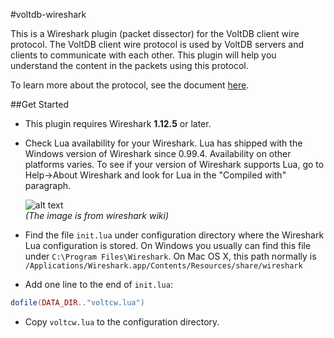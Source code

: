 #voltdb-wireshark

This is a Wireshark plugin (packet dissector) for the VoltDB client wire protocol. The VoltDB client wire protocol is used by VoltDB servers and clients to communicate with each other. This plugin will help you understand the content in the packets using this protocol.

To learn more about the protocol, see the document [here](http://downloads.voltdb.com/documentation/wireprotocol.pdf).

##Get Started
* This plugin requires Wireshark **1.12.5** or later.
* Check Lua availability for your Wireshark. Lua has shipped with the Windows version of Wireshark since 0.99.4. Availability on other platforms varies. To see if your version of Wireshark supports Lua, go to Help→About Wireshark and look for Lua in the "Compiled with" paragraph.

  ![alt text](https://wiki.wireshark.org/Lua?action=AttachFile&do=get&target=lua-about.png "Lua availability")  
  *(The image is from wireshark wiki)*

* Find the file `init.lua` under configuration directory where the Wireshark Lua configuration is stored. On Windows you usually can find this file under `C:\Program Files\Wireshark`. On Mac OS X, this path normally is `/Applications/Wireshark.app/Contents/Resources/share/wireshark`
* Add one line to the end of `init.lua`:
```lua
dofile(DATA_DIR.."voltcw.lua")
```
* Copy `voltcw.lua` to the configuration directory.
